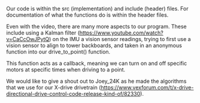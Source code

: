 Our code is within the src (implementation) and include (header) files. For documentation of what the functions do is within the header files.

Even with the video, there are many more aspects to our program. These include using a Kalman filter (https://www.youtube.com/watch?v=CaCcOwJPytQ) on the IMU a
vision sensor readings, trying to first use a vision sensor to align to tower backboards, and taken in an anonymous function into our drive_to_point() function.

This function acts as a callback, meaning we can turn on and off specific motors at specific times when driving to a point.

We would like to give a shout out to Joey_24K as he made the algorithms that we use for our X-drive drivetrain (https://www.vexforum.com/t/x-drive-directional-drive-control-code-release-kind-of/82330).
